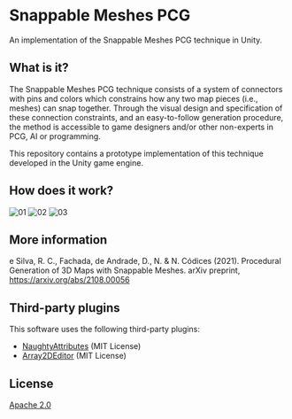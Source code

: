 # Snappable Meshes PCG

An implementation of the Snappable Meshes PCG technique in Unity.

## What is it?

The Snappable Meshes PCG technique consists of a system of connectors with pins
and colors which constrains how any two map pieces (i.e., meshes) can snap
together. Through the visual design and specification of these connection
constraints, and an easy-to-follow generation procedure, the method is
accessible to game designers and/or other non-experts in PCG, AI or programming.

This repository contains a prototype implementation of this technique developed
in the Unity game engine.
## How does it work?

![01](https://user-images.githubusercontent.com/3018963/127988176-a3002b05-bc4c-4eb1-b817-b6fd955e6b85.png)
![02](https://user-images.githubusercontent.com/3018963/127988173-6c761e64-6e91-464d-b5e0-6449a7ac3978.jpg)
![03](https://user-images.githubusercontent.com/3018963/147121060-0631634a-be54-46e6-8e06-bf867b03a845.png)

## More information

e Silva, R. C., Fachada, de Andrade, D., N. & N. Códices (2021). Procedural
Generation of 3D Maps with Snappable Meshes. arXiv preprint, <https://arxiv.org/abs/2108.00056>

## Third-party plugins

This software uses the following third-party plugins:

* [NaughtyAttributes](https://github.com/dbrizov/NaughtyAttributes)
  (MIT License)
* [Array2DEditor](https://github.com/Eldoir/Array2DEditor) (MIT License)

## License

[Apache 2.0](LICENSE)